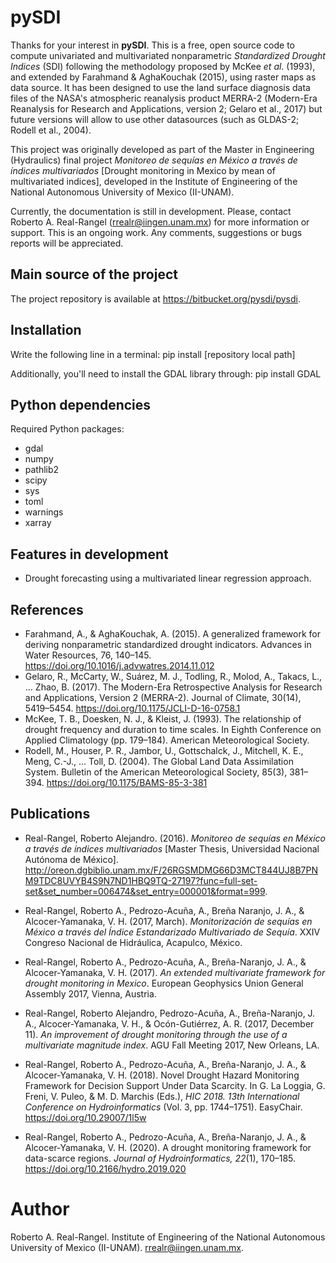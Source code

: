 # pySDI
Thanks for your interest in **pySDI**. This is a free, open source code to compute univariated and multivariated nonparametric *Standardized Drought Indices* (SDI) following the methodology proposed by McKee *et al.* (1993), and  extended by Farahmand & AghaKouchak (2015), using raster maps as data source. It has been designed to use the land surface diagnosis data files of the NASA's atmospheric reanalysis product MERRA-2 (Modern-Era Reanalysis for Research and Applications, version 2; Gelaro et al., 2017) but future versions will allow to use other datasources (such as GLDAS-2; Rodell et al., 2004).

This project was originally developed as part of the Master in Engineering (Hydraulics) final project *Monitoreo de sequías en México a través de índices multivariados* [Drought monitoring in Mexico by mean of multivariated indices], developed in the Institute of Engineering of the National Autonomous University of Mexico (II-UNAM).

Currently, the documentation is still in development. Please, contact Roberto A. Real-Rangel (rrealr@iingen.unam.mx) for more information or support. This is an ongoing work. Any comments, suggestions or bugs reports will be appreciated.

## Main source of the project
The project repository is available at https://bitbucket.org/pysdi/pysdi.

## Installation
Write the following line in a terminal:
pip install [repository local path]

Additionally, you'll need to install the GDAL library through:
pip install GDAL

## Python dependencies
Required Python packages:
* gdal
* numpy
* pathlib2
* scipy
* sys
* toml
* warnings
* xarray

## Features in development
 - Drought forecasting using a multivariated linear regression approach.

## References
* Farahmand, A., & AghaKouchak, A. (2015). A generalized framework for deriving nonparametric standardized drought indicators. Advances in Water Resources, 76, 140–145. https://doi.org/10.1016/j.advwatres.2014.11.012
* Gelaro, R., McCarty, W., Suárez, M. J., Todling, R., Molod, A., Takacs, L., … Zhao, B. (2017). The Modern-Era Retrospective Analysis for Research and Applications, Version 2 (MERRA-2). Journal of Climate, 30(14), 5419–5454. https://doi.org/10.1175/JCLI-D-16-0758.1
* McKee, T. B., Doesken, N. J., & Kleist, J. (1993). The relationship of drought frequency and duration to time scales. In Eighth Conference on Applied Climatology (pp. 179–184). American Meteorological Society.
* Rodell, M., Houser, P. R., Jambor, U., Gottschalck, J., Mitchell, K. E., Meng, C.-J., … Toll, D. (2004). The Global Land Data Assimilation System. Bulletin of the American Meteorological Society, 85(3), 381–394. https://doi.org/10.1175/BAMS-85-3-381

## Publications
* Real-Rangel, Roberto Alejandro. (2016). _Monitoreo de sequías en México a través de índices multivariados_ [Master Thesis, Universidad Nacional Autónoma de México]. http://oreon.dgbiblio.unam.mx/F/26RGSMDMG66D3MCT844UJ8B7PNM9TDC8UVYB4S9N7ND1HBQ9TQ-27197?func=full-set-set&set_number=006474&set_entry=000001&format=999.

* Real-Rangel, Roberto A., Pedrozo-Acuña, A., Breña Naranjo, J. A., & Alcocer-Yamanaka, V. H. (2017, March). _Monitorización de sequías en México a través del Índice Estandarizado Multivariado de Sequía_. XXIV Congreso Nacional de Hidráulica, Acapulco, México.

* Real-Rangel, Roberto A., Pedrozo-Acuña, A., Breña-Naranjo, J. A., & Alcocer-Yamanaka, V. H. (2017). _An extended multivariate framework for drought monitoring in Mexico_. European Geophysics Union General Assembly 2017, Vienna, Austria.

* Real-Rangel, Roberto Alejandro, Pedrozo-Acuña, A., Breña-Naranjo, J. A., Alcocer-Yamanaka, V. H., & Ocón-Gutiérrez, A. R. (2017, December 11). _An improvement of drought monitoring through the use of a multivariate magnitude index_. AGU Fall Meeting 2017, New Orleans, LA.

* Real-Rangel, Roberto A., Pedrozo-Acuña, A., Breña-Naranjo, J. A., & Alcocer-Yamanaka, V. H. (2018). Novel Drought Hazard Monitoring Framework for Decision Support Under Data Scarcity. In G. La Loggia, G. Freni, V. Puleo, & M. D. Marchis (Eds.), _HIC 2018. 13th International Conference on Hydroinformatics_ (Vol. 3, pp. 1744–1751). EasyChair. https://doi.org/10.29007/1l5w

* Real-Rangel, Roberto A., Pedrozo-Acuña, A., Breña-Naranjo, J. A., & Alcocer-Yamanaka, V. H. (2020). A drought monitoring framework for data-scarce regions. _Journal of Hydroinformatics, 22_(1), 170–185. https://doi.org/10.2166/hydro.2019.020

# Author
Roberto A. Real-Rangel. Institute of Engineering of the National Autonomous University of Mexico (II-UNAM). rrealr@iingen.unam.mx.
